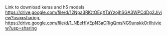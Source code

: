 Link to download keras and h5 models
https://drive.google.com/file/d/12Npa3RlOtOEqXTaYzojhSGA3WPCdDg2J/view?usp=sharing, https://drive.google.com/file/d/1_NEeHIVEpN3aCRigQmsNG9unskkOrIlh/view?usp=sharing
